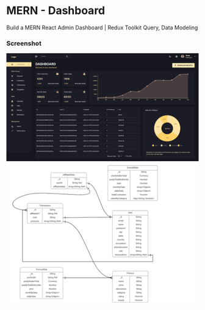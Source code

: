 # MERN - Dashboard

Build a MERN React Admin Dashboard | Redux Toolkit Query, Data Modeling

### Screenshot

![](./screenshots/dashboard-desktop-preview.png)
![](./screenshots/dashboard-DataModel.png)